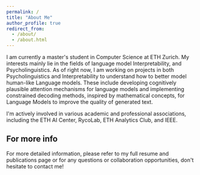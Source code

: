 ```yaml
---
permalink: /
title: "About Me"
author_profile: true
redirect_from: 
  - /about/
  - /about.html
---
```



I am currently a master's student in Computer Science at ETH Zurich. My interests mainly lie in the fields of language model Interpretability, and Psycholinguistics. 
As of right now, I am working on projects in both Psycholinguistics and Interpretability to understand how to better model human-like Language models. These include developing cognitively plausible attention mechanisms for language models and implementing constrained decoding methods, inspired by mathematical concepts, for Language Models to improve the quality of generated text.

I'm actively involved in various academic and professional associations, including the ETH AI Center, RycoLab, ETH Analytics Club, and IEEE.



For more info
------
For more detailed information, please refer to my full resume and publications page or for any questions or collaboration opportunities, don't hesitate to contact me!
